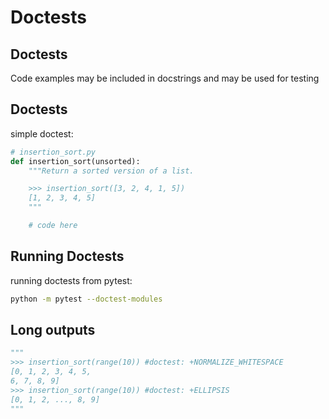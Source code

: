 # Doctests

## Doctests

Code examples may be included in docstrings and may be used for testing

## Doctests

simple doctest:

```py
# insertion_sort.py
def insertion_sort(unsorted):
    """Return a sorted version of a list.

    >>> insertion_sort([3, 2, 4, 1, 5])
    [1, 2, 3, 4, 5]
    """

    # code here
```

## Running Doctests

running doctests from pytest:

```bash
python -m pytest --doctest-modules
```

## Long outputs

```py
"""
>>> insertion_sort(range(10)) #doctest: +NORMALIZE_WHITESPACE
[0, 1, 2, 3, 4, 5,
6, 7, 8, 9]
>>> insertion_sort(range(10)) #doctest: +ELLIPSIS
[0, 1, 2, ..., 8, 9]
"""
```
